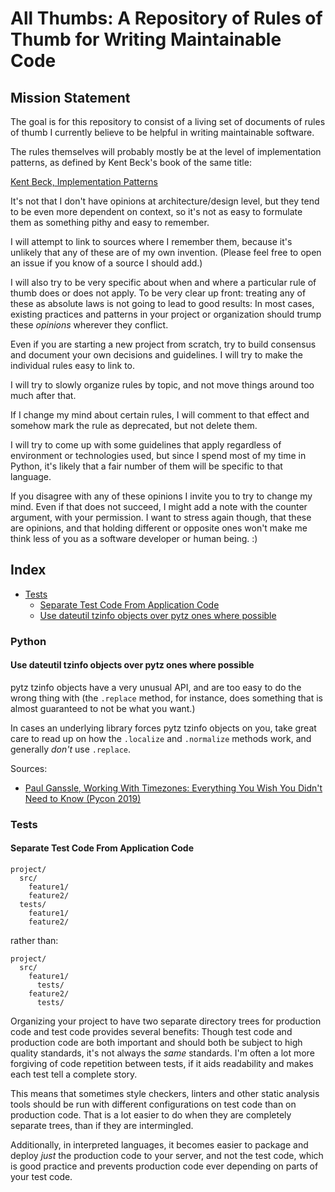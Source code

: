 # All Thumbs: A Repository of Rules of Thumb for Writing Maintainable Code

## Mission Statement

The goal is for this repository to consist of a living set of documents
of rules of thumb I currently believe to be helpful in writing
maintainable software.

The rules themselves will probably mostly be at the level of
implementation patterns, as defined by Kent Beck's book of the same
title:

[Kent Beck, Implementation Patterns](https://www.oreilly.com/library/view/implementation-patterns/9780321413093/)

It's not that I don't have opinions at architecture/design level, but
they tend to be even more dependent on context, so it's not as easy to
formulate them as something pithy and easy to remember.

I will attempt to link to sources where I remember them, because
it's unlikely that any of these are of my own invention. (Please feel
free to open an issue if you know of a source I should add.)

I will also try to be very specific about when and where a particular
rule of thumb does or does not apply. To be very clear up front:
treating any of these as absolute laws is not going to lead to good
results: In most cases, existing practices and patterns in your project
or organization should trump these *opinions* wherever they conflict.

Even if you are starting a new project from scratch, try to build
consensus and document your own decisions and guidelines. I will try to
make the individual rules easy to link to.

I will try to slowly organize rules by topic, and not move things around
too much after that.

If I change my mind about certain rules, I will comment to that effect
and somehow mark the rule as deprecated, but not delete them.

I will try to come up with some guidelines that apply regardless of
environment or technologies used, but since I spend most of my time in
Python, it's likely that a fair number of them will be specific to that
language.

If you disagree with any of these opinions I invite you to try to change
my mind. Even if that does not succeed, I might add a note with the
counter argument, with your permission. I want to stress again though,
that these are opinions, and that holding different or opposite ones
won't make me think less of you as a software developer or human being.
:)

## Index

* [Tests](#tests)
  * [Separate Test Code From Application Code](#separate-test-code-from-application-code)
  * [Use dateutil tzinfo objects over pytz ones where possible](#use-dateutil-tzinfo-objects-over-pytz-ones-where-possible)

### Python

#### Use dateutil tzinfo objects over pytz ones where possible

pytz tzinfo objects have a very unusual API, and are too easy to do the
wrong thing with (the `.replace` method, for instance, does something
that is almost guaranteed to not be what you want.)

In cases an underlying library forces pytz tzinfo objects on you, take
great care to read up on how the `.localize` and `.normalize` methods
work, and generally *don't* use `.replace`.

Sources:

* [Paul Ganssle, Working With Timezones: Everything You Wish You Didn't Need to Know (Pycon 2019)](https://www.youtube.com/watch?v=rz3D8VG_2TY)

### Tests

#### Separate Test Code From Application Code

```
project/
  src/
    feature1/
    feature2/
  tests/
    feature1/
    feature2/
```

rather than:

```
project/
  src/
    feature1/
      tests/
    feature2/
      tests/
```

Organizing your project to have two separate directory trees for
production code and test code provides several benefits: Though test
code and production code are both important and should both be subject
to high quality standards, it's not always the *same* standards. I'm
often a lot more forgiving of code repetition between tests, if it aids
readability and makes each test tell a complete story.

This means that sometimes style checkers, linters and other static
analysis tools should be run with different configurations on test code
than on production code. That is a lot easier to do when they are
completely separate trees, than if they are intermingled.

Additionally, in interpreted languages, it becomes easier to package
and deploy *just* the production code to your server, and not the test
code, which is good practice and prevents production code ever depending
on parts of your test code.
